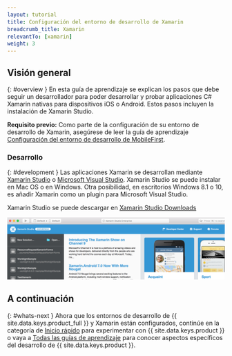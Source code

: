 ```yaml
---
layout: tutorial
title: Configuración del entorno de desarrollo de Xamarin
breadcrumb_title: Xamarin
relevantTo: [xamarin]
weight: 3
---
```

<!-- NLS_CHARSET=UTF-8 -->
## Visión general
{: #overview }
En esta guía de aprendizaje se explican los pasos que debe seguir un desarrollador para poder desarrollar y probar aplicaciones C# Xamarin nativas para dispositivos iOS o Android.
Estos pasos incluyen la instalación de Xamarin Studio.

**Requisito previo:** Como parte de la configuración de su entorno de desarrollo de Xamarin, asegúrese de leer la guía de aprendizaje [Configuración del entorno de desarrollo de MobileFirst](../../development/).


### Desarrollo
{: #development }
Las aplicaciones Xamarin se desarrollan mediante [Xamarin Studio](https://www.xamarin.com/studio) o [Microsoft Visual Studio](https://www.visualstudio.com/).
Xamarin Studio se puede instalar en Mac OS o en Windows.
Otra posibilidad, en escritorios Windows 8.1 o 10, es añadir Xamarin como un plugin para Microsoft Visual Studio.   

Xamarin Studio se puede descargar en [Xamarin Studio Downloads](https://www.xamarin.com/download)

![Xamarin Studio](xamarin-studio.png)

## A continuación 
{: #whats-next }
Ahora que los entornos de desarrollo de {{ site.data.keys.product_full }} y Xamarin están configurados, continúe en la categoría de [Inicio rápido](../../../quick-start/xamarin/) para experimentar con {{ site.data.keys.product }} o vaya a [Todas las guías de aprendizaje](../../../all-tutorials) para conocer aspectos específicos del desarrollo de {{ site.data.keys.product }}.

